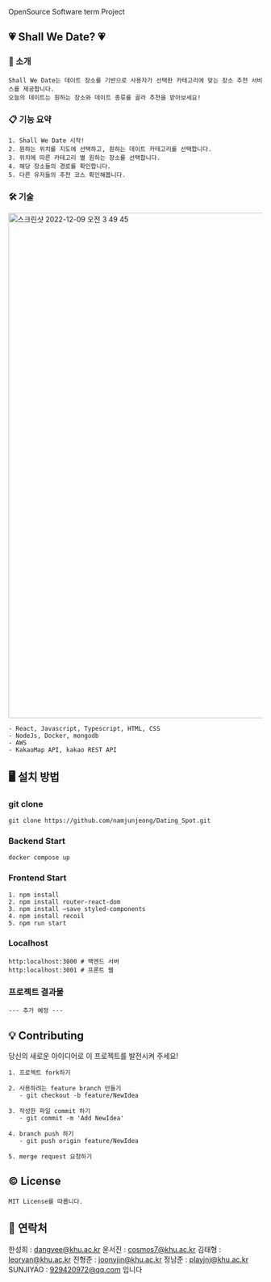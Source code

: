 OpenSource Software term Project 
## 💗 Shall We Date? 💗

### 📢 소개
```
Shall We Date는 데이트 장소를 기반으로 사용자가 선택한 카테고리에 맞는 장소 추천 서비스를 제공합니다.
오늘의 데이트는 원하는 장소와 데이트 종류를 골라 추천을 받아보세요!
```

### 📋 기능 요약
```
1. Shall We Date 시작!
2. 원하는 위치를 지도에 선택하고, 원하는 데이트 카테고리를 선택합니다.
3. 위치에 따른 카테고리 별 원하는 장소를 선택합니다.
4. 해당 장소들의 경로를 확인합니다.
5. 다른 유저들의 추천 코스 확인해봅니다.
```

### 🛠 기술
<img width="1000" alt="스크린샷 2022-12-09 오전 3 49 45" src="https://user-images.githubusercontent.com/109661444/206541753-a681ba2f-372f-4a0d-aab3-354edf9ef8a9.png">

```
- React, Javascript, Typescript, HTML, CSS
- NodeJs, Docker, mongodb
- AWS
- KakaoMap API, kakao REST API
```

## 🖥 설치 방법
### git clone
```
git clone https://github.com/namjunjeong/Dating_Spot.git
```

### Backend Start

```
docker compose up
```

### Frontend Start
```
1. npm install
2. npm install router-react-dom
3. npm install —save styled-components
4. npm install recoil
5. npm run start
```

### Localhost

```
http:localhost:3000 # 백엔드 서버
http:localhost:3001 # 프론트 웹
```

### 프로젝트 결과물
```
--- 추가 예정 ---
```

## 💡 Contributing
당신의 새로운 아이디어로 이 프로젝트를 발전시켜 주세요!

```
1. 프로젝트 fork하기

2. 사용하려는 feature branch 만들기
   - git checkout -b feature/NewIdea
   
3. 작성한 파일 commit 하기
   - git commit -m 'Add NewIdea'
   
4. branch push 하기
   - git push origin feature/NewIdea
   
5. merge request 요청하기
```


## ©️ License
```
MIT License를 따릅니다.
```

## 📧 연락처
한성희 : dangyee@khu.ac.kr
윤서진 : cosmos7@khu.ac.kr
김태형 : leoryan@khu.ac.kr
진형준 : joonyjin@khu.ac.kr
정남준 : playjnj@khu.ac.kr 
SUNJIYAO : 929420972@qq.com 입니다




